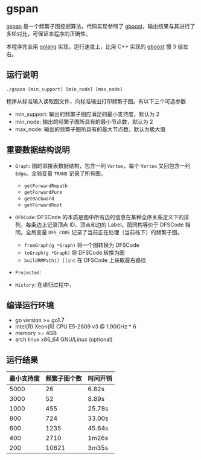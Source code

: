 gspan
===

[gspan](http://www.cs.ucsb.edu/~xyan/software/gSpan.htm) 是一个频繁子图挖掘算法，代码实现参照了 [gboost](http://www.nowozin.net/sebastian/gboost/)，输出结果与其进行了多轮对比，可保证本程序的正确性。

本程序完全用 [golang](golang.org) 实现。运行速度上，比用 C++ 实现的 [gboost](http://www.nowozin.net/sebastian/gboost/) 慢 3 倍左右。

运行说明
---
```
./gspan [min_support] [min_node] [max_node]
```

程序从标准输入读取图文件，向标准输出打印频繁子图。有以下三个可选参数

* min_support: 输出的频繁子图应满足的最小支持度，默认为 2
* min_node: 输出的频繁子图所具有的最小节点数，默认为 2
* max_node: 输出的频繁子图所具有的最大节点数，默认为极大值

重要数据结构说明
---

- `Graph`: 图的邻接表数据结构，包含一列 `Vertex`，每个 `Vertex` 又回包含一列 `Edge`。全局变量 `TRANS` 记录了所有图。
	- `getForwardRmpath`
	- `getForwardPure`
	- `getBackward`
	- `getForwardRoot`

- `DFSCode`: DFSCode 的本质是图中所有边的信息在某种全序关系定义下的排列，每条边上记录顶点 ID、顶点和边的 Label。图同构等价于 DFSCode 相同。全局变量 `DFS_CODE` 记录了当前正在处理（当前栈下）的频繁子图。
	- `fromGraph(g *Graph)` 将一个图转换为 DFSCode
	- `toGraph(g *Graph)` 将 DFSCode 转换为图
	- `buildRMPath() []int` 在 DFSCode 上获取最右路径

- `Projected`: 

- `History`: 在递归过程中，


编译运行环境
---
* go version >= go1.7
* Intel(R) Xeon(R) CPU E5-2609 v3 @ 1.90GHz * 6
* memory >= 4GB
* arch linux x86_64 GNU/Linux (optional)

运行结果
---
| 最小支持度 | 频繁子图个数 | 时间开销 |
| --- | --- | --- |
| 5000 | 26 | 6.82s |                                                                                                                                                                                              
| 3000 | 52 | 8.89s |
| 1000 | 455 | 25.78s |
| 800 | 724 | 33.00s |
| 600 | 1235 | 45.64s |
| 400 | 2710 | 1m26s |
| 200 | 10621 | 3m35s |
